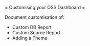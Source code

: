 = Customising your OSS Dashboard =

Document customisation of:

* Custom DB Report
* Custom Source Report
* Adding a Theme
